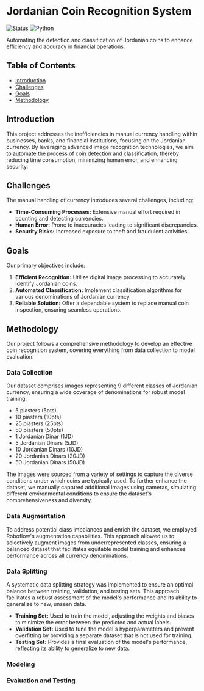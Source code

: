 # Jordanian Coin Recognition System

![Status](https://img.shields.io/badge/status-in%20progress-yellow)
![Python](https://img.shields.io/badge/python-3.8-blue.svg)

Automating the detection and classification of Jordanian coins to enhance efficiency and accuracy in financial operations.

## Table of Contents
- [Introduction](#introduction)
- [Challenges](#challenges)
- [Goals](#goals)
- [Methodology](#methodology)

## Introduction
This project addresses the inefficiencies in manual currency handling within businesses, banks, and financial institutions, focusing on the Jordanian currency. By leveraging advanced image recognition technologies, we aim to automate the process of coin detection and classification, thereby reducing time consumption, minimizing human error, and enhancing security.

## Challenges
The manual handling of currency introduces several challenges, including:
- **Time-Consuming Processes:** Extensive manual effort required in counting and detecting currencies.
- **Human Error:** Prone to inaccuracies leading to significant discrepancies.
- **Security Risks:** Increased exposure to theft and fraudulent activities.

## Goals
Our primary objectives include:
1. **Efficient Recognition:** Utilize digital image processing to accurately identify Jordanian coins.
2. **Automated Classification:** Implement classification algorithms for various denominations of Jordanian currency.
3. **Reliable Solution:** Offer a dependable system to replace manual coin inspection, ensuring seamless operations.


## Methodology

Our project follows a comprehensive methodology to develop an effective coin recognition system, covering everything from data collection to model evaluation.

### Data Collection

Our dataset comprises images representing 9 different classes of Jordanian currency, ensuring a wide coverage of denominations for robust model training:

- 5 piasters (5pts)
- 10 piasters (10pts)
- 25 piasters (25pts)
- 50 piasters (50pts)
- 1 Jordanian Dinar (1JD)
- 5 Jordanian Dinars (5JD)
- 10 Jordanian Dinars (10JD)
- 20 Jordanian Dinars (20JD)
- 50 Jordanian Dinars (50JD)

The images were sourced from a variety of settings to capture the diverse conditions under which coins are typically used. To further enhance the dataset, we manually captured additional images using cameras, simulating different environmental conditions to ensure the dataset's comprehensiveness and diversity.

### Data Augmentation

To address potential class imbalances and enrich the dataset, we employed Roboflow's augmentation capabilities. This approach allowed us to selectively augment images from underrepresented classes, ensuring a balanced dataset that facilitates equitable model training and enhances performance across all currency denominations.

### Data Splitting

A systematic data splitting strategy was implemented to ensure an optimal balance between training, validation, and testing sets. This approach facilitates a robust assessment of the model's performance and its ability to generalize to new, unseen data.

- **Training Set:** Used to train the model, adjusting the weights and biases to minimize the error between the predicted and actual labels.
- **Validation Set:** Used to tune the model's hyperparameters and prevent overfitting by providing a separate dataset that is not used for training.
- **Testing Set:** Provides a final evaluation of the model's performance, reflecting its ability to generalize to new data.

### Modeling



### Evaluation and Testing

